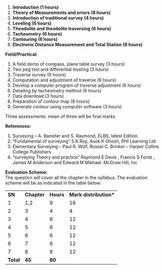 1. **Introduction** **(1 hours)**
2. **Theory of Measurements and errors** **(8 hours)**
3. **Introduction of traditional survey** **(4 hours)**
4. **Leveling** **(6 hours)**
5. **Theodolite and theodolite traversing** **(6 hours)**
6. **Tacheometry** **(6 hours)**
7. **Contouring** **(6 hours)**
8. **Electronic Distance Measurement and Total Station** **(8 hours)**

**Field/Practical:**

1. A field demo of compass, plane table survey (3 hours)
2. Two peg test and differential leveling (3 hours)
3. Traverse survey (6 hours)
4. Computation and adjustment of traverse (6 hours)
5. Develop a computer program of traverse adjustment (6 hours)
6. Detailing by tacheometry method (9 hours)
7. Data download (3 hours)
8. Preparation of contour map (6 hours)
9. Generate contour using computer software (3 hours)

Three assessments: mean of three will be final marks  
  
**References:**

1. Surveying – A. Banister and S. Raymond, ELBS, latest Edition
2. “Fundamental of surveying” S.K.Roy, Asok K Ghosh, PHI Learning Ltd
3. Elementary Surveying – Paul R. Wolf, Russel C. Brinker – Harper Collins College Publishers
4. “surveying Theory and practice” Raymond E Devis , Francis S Fonte , James M Anderson and Edward M Mikhael. McGraw Hill, Inc

**Evaluation Scheme:**  
The question will cover all the chapter in the syllabus. The evaluation scheme will be as indicated in the table below:

|           |             |           |                         |
| --------- | ----------- | --------- | ----------------------- |
| **SN**    | **Chapter** | **Hours** | **Mark distribution\*** |
| 1         | 1,2         | 9         | 16                      |
| 2         | 3           | 4         | 4                       |
| 3         | 4           | 6         | 12                      |
| 4         | 5           | 6         | 12                      |
| 5         | 6           | 6         | 12                      |
| 6         | 7           | 6         | 12                      |
| 7         | 8           | 8         | 12                      |
| **Total** | **45**      | **80**    |

